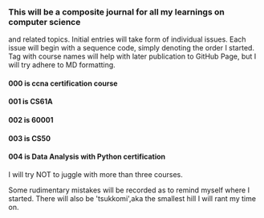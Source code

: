 ### This will be a composite journal for all my learnings on computer science 
and related topics.
Initial entries will take form of individual issues.
Each issue will begin with a sequence code, simply denoting the order I started.
Tag with course names will help with later publication to GitHub Page,
but I will try adhere to MD formatting.

#### 000 is ccna certification course
#### 001 is CS61A
#### 002 is 60001
#### 003 is CS50
#### 004 is Data Analysis with Python certification

I will try NOT to juggle with more than three courses.

Some rudimentary mistakes will be recorded as to remind myself where I started.
There will also be 'tsukkomi',aka the smallest hill I will rant my time on.


